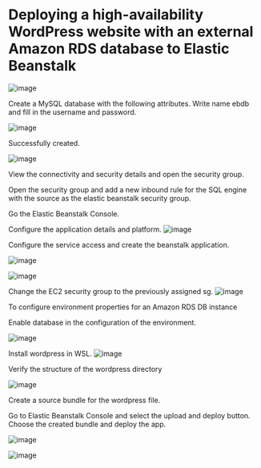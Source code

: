 # Deploying a high-availability WordPress website with an external Amazon RDS database to Elastic Beanstalk

![image](https://user-images.githubusercontent.com/80820244/235382899-2d9f4efb-886e-4d0e-84c8-01ee4e5bb5aa.png)

Create a MySQL database with the following attributes. Write name ebdb and fill in the username and password.


![image](https://user-images.githubusercontent.com/80820244/235383227-603f6f5a-6273-4cd0-9e24-bca6083ff589.png)

Successfully created.

![image](https://user-images.githubusercontent.com/80820244/235383463-421e16e4-7294-4291-a9dd-f3ae20754e0b.png)

View the connectivity and security details and open the security group.

Open the security group and add a new inbound rule for the SQL engine with the source as the elastic beanstalk security group.

Go the Elastic Beanstalk Console.

Configure the application details and platform.
![image](https://user-images.githubusercontent.com/80820244/235384388-54cae374-328f-47cd-9894-93c1a03382c6.png)

Configure the service access and create the beanstalk application.

![image](https://user-images.githubusercontent.com/80820244/235384462-0c7d8bc4-50d7-43fd-821f-2c6ac83e42a1.png)

![image](https://user-images.githubusercontent.com/80820244/235384857-ba8d093f-c1e8-4abd-aa12-e53980fefe6c.png)

Change the EC2 security group to the previously assigned sg.
![image](https://user-images.githubusercontent.com/80820244/235386258-61d036a2-32d2-421e-8a4c-4c6d5313520c.png)

To configure environment properties for an Amazon RDS DB instance

Enable database in the configuration of the environment.

![image](https://user-images.githubusercontent.com/80820244/235386726-313707d4-503c-4679-9cc0-665e69e04a6c.png)

Install wordpress in WSL.
![image](https://user-images.githubusercontent.com/80820244/235386775-92414315-708d-4a96-bea2-38c86a451ffc.png)

Verify the structure of the wordpress directory

![image](https://user-images.githubusercontent.com/80820244/235386829-5042e760-7b3c-4850-b7b3-712921b57b93.png)

Create a source bundle for the wordpress file.

Go to Elastic Beanstalk Console and select the upload and deploy button. Choose the created bundle and deploy the app.

![image](https://user-images.githubusercontent.com/80820244/235387357-ac1b92d3-9379-45f8-9f01-3e14eae09714.png)

![image](https://user-images.githubusercontent.com/80820244/235387594-f1d5ac5f-472c-47a3-bd2a-330db68afd19.png)

